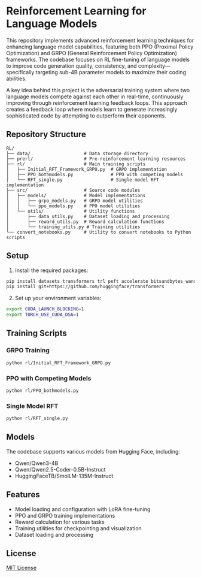 # Reinforcement Learning for Language Models

This repository implements advanced reinforcement learning techniques for enhancing language model capabilities, featuring both PPO (Proximal Policy Optimization) and GRPO (General Reinforcement Policy Optimization) frameworks. The codebase focuses on RL fine-tuning of language models to improve code generation quality, consistency, and complexity—specifically targeting sub-4B parameter models to maximize their coding abilities.

A key idea behind this project is the adversarial training system where two language models compete against each other in real-time, continuously improving through reinforcement learning feedback loops. This approach creates a feedback loop where models learn to generate increasingly sophisticated code by attempting to outperform their opponents.

## Repository Structure

```
RL/
├── data/                    # Data storage directory
├── prerl/                   # Pre-reinforcement learning resources
├── rl/                      # Main training scripts
│   ├── Initial_RFT_Framework_GRPO.py  # GRPO implementation
│   ├── PPO_bothmodels.py              # PPO with competing models
│   └── RFT_single.py                  # Single model RFT implementation
├── src/                     # Source code modules
│   ├── models/              # Model implementations
│   │   ├── grpo_models.py   # GRPO model utilities
│   │   └── ppo_models.py    # PPO model utilities
│   └── utils/               # Utility functions
│       ├── data_utils.py    # Dataset loading and processing
│       ├── reward_utils.py  # Reward calculation functions
│       └── training_utils.py # Training utilities
└── convert_notebooks.py     # Utility to convert notebooks to Python scripts
```

## Setup

1. Install the required packages:
```bash
pip install datasets transformers trl peft accelerate bitsandbytes wandb
pip install git+https://github.com/huggingface/transformers
```

2. Set up your environment variables:
```bash
export CUDA_LAUNCH_BLOCKING=1
export TORCH_USE_CUDA_DSA=1
```

## Training Scripts

### GRPO Training
```bash
python rl/Initial_RFT_Framework_GRPO.py
```

### PPO with Competing Models
```bash
python rl/PPO_bothmodels.py
```

### Single Model RFT
```bash
python rl/RFT_single.py
```

## Models

The codebase supports various models from Hugging Face, including:
- Qwen/Qwen3-4B
- Qwen/Qwen2.5-Coder-0.5B-Instruct
- HuggingFaceTB/SmolLM-135M-Instruct

## Features

- Model loading and configuration with LoRA fine-tuning
- PPO and GRPO training implementations
- Reward calculation for various tasks
- Training utilities for checkpointing and visualization
- Dataset loading and processing

## License

[MIT License](LICENSE)
